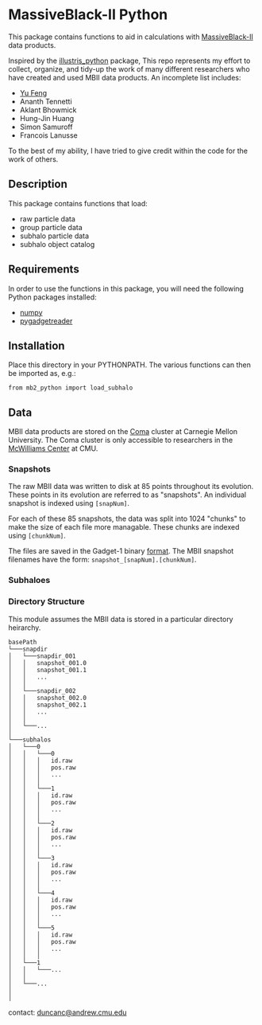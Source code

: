 # MassiveBlack-II Python

This package contains functions to aid in calculations with [MassiveBlack-II](https://arxiv.org/abs/1402.0888) data products.  

Inspired by the [illustris_python](https://bitbucket.org/illustris/illustris_python/src/default/) package, This repo represents my effort to collect, organize, and tidy-up the work of many different researchers who have created and used MBII data products.  An incomplete list includes:

* [Yu Feng](http://rainwoodman.github.io/website/)
* Ananth Tennetti
* Aklant Bhowmick
* Hung-Jin Huang
* Simon Samuroff
* Francois Lanusse

To the best of my ability, I have tried to give credit within the code for the work of others.


## Description

This package contains functions that load:

* raw particle data
* group particle data
* subhalo particle data
* subhalo object catalog


## Requirements

In order to use the functions in this package, you will need the following Python packages installed:

* [numpy](http://www.numpy.org)
* [pygadgetreader](https://bitbucket.org/rthompson/pygadgetreader/src/default/)


## Installation

Place this directory in your PYTHONPATH.  The various functions can then be imported as, e.g.:

```
from mb2_python import load_subhalo
```


## Data

MBII data products are stored on the [Coma](http://coma.pbworks.com) cluster at Carnegie Mellon University.  The Coma cluster is only accessible to researchers in the [McWilliams Center](https://www.cmu.edu/cosmology/) at CMU.
  

### Snapshots

The raw MBII data was written to disk at 85 points throughout its evolution.  These points in its evolution are referred to as "snapshots".  An individual snapshot is indexed using `[snapNum]`.  

For each of these 85 snapshots, the data was split into 1024 "chunks" to make the size of each file more managable.  These chunks are indexed using `[chunkNum]`.  

The files are saved in the Gadget-1 binary [format](https://wwwmpa.mpa-garching.mpg.de/gadget/users-guide.pdf).  The MBII snapshot filenames have the form: `snapshot_[snapNum].[chunkNum]`.


### Subhaloes



### Directory Structure

This module assumes the MBII data is stored in a particular directory heirarchy. 


```
basePath 
└───snapdir
│   └───snapdir_001
│   │   snapshot_001.0
│   │   snapshot_001.1
│   │   ...
│   │
│   └───snapdir_002
│   │   snapshot_002.0
│   │   snapshot_002.1
│   │   ...
│   │
│   └───...
│
└───subhalos
│   └───0
│   │   └───0
│   │   │   id.raw
│   │   │   pos.raw
│   │   │   ...
│   │   │
│   │   └───1
│   │   │   id.raw
│   │   │   pos.raw
│   │   │   ...
│   │   │
│   │   └───2
│   │   │   id.raw
│   │   │   pos.raw
│   │   │   ...
│   │   │
│   │   └───3
│   │   │   id.raw
│   │   │   pos.raw
│   │   │   ...
│   │   │
│   │   └───4
│   │   │   id.raw
│   │   │   pos.raw
│   │   │   ...
│   │   │
│   │   └───5
│   │   │   id.raw
│   │   │   pos.raw
│   │   │   ...
│   │   │
│   └───1
│   │   └───...
│   │ 
│   └───...
│
│
```	

contact:
duncanc@andrew.cmu.edu